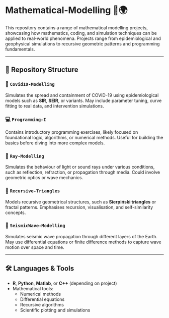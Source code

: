 # Mathematical-Modelling 🧮🌍

This repository contains a range of mathematical modelling projects, showcasing how mathematics, coding, and simulation techniques can be applied to real-world phenomena. Projects range from epidemiological and geophysical simulations to recursive geometric patterns and programming fundamentals.

---

## 📁 Repository Structure

### 🦠 `Covid19-Modelling`
Simulates the spread and containment of COVID-19 using epidemiological models such as **SIR**, **SEIR**, or variants. May include parameter tuning, curve fitting to real data, and intervention simulations.

### 💻 `Programming-I`
Contains introductory programming exercises, likely focused on foundational logic, algorithms, or numerical methods. Useful for building the basics before diving into more complex models.

### 🔦 `Ray-Modelling`
Simulates the behaviour of light or sound rays under various conditions, such as reflection, refraction, or propagation through media. Could involve geometric optics or wave mechanics.

### 🔺 `Recursive-Triangles`
Models recursive geometrical structures, such as **Sierpiński triangles** or fractal patterns. Emphasises recursion, visualisation, and self-similarity concepts.

### 🌊 `SeismicWave-Modelling`
Simulates seismic wave propagation through different layers of the Earth. May use differential equations or finite difference methods to capture wave motion over space and time.

---

## 🛠 Languages & Tools

- **R**, **Python**, **Matlab**, or **C++** (depending on project)
- Mathematical tools:
  - Numerical methods
  - Differential equations
  - Recursive algorithms
  - Scientific plotting and simulations
